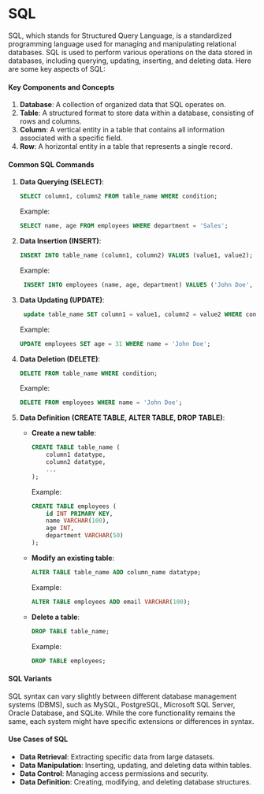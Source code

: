 # SQL

SQL, which stands for Structured Query Language, is a standardized programming language used for managing and manipulating relational databases. SQL is used to perform various operations on the data stored in databases, including querying, updating, inserting, and deleting data. Here are some key aspects of SQL:

#### Key Components and Concepts

1. **Database**: A collection of organized data that SQL operates on.
2. **Table**: A structured format to store data within a database, consisting of rows and columns.
3. **Column**: A vertical entity in a table that contains all information associated with a specific field.
4. **Row**: A horizontal entity in a table that represents a single record.

#### Common SQL Commands

1.  **Data Querying (SELECT)**:

    ```sql
    SELECT column1, column2 FROM table_name WHERE condition;
    ```

    Example:

    ```sql
    SELECT name, age FROM employees WHERE department = 'Sales';
    ```
2.  **Data Insertion (INSERT)**:

    ```sql
    INSERT INTO table_name (column1, column2) VALUES (value1, value2);
    ```

    Example:

    ```sql
     INSERT INTO employees (name, age, department) VALUES ('John Doe', 30, 'Marketing');
    ```
3.  **Data Updating (UPDATE)**:

    ```sql
     update table_name SET column1 = value1, column2 = value2 WHERE condition;
    ```

    Example:

    ```sql
    UPDATE employees SET age = 31 WHERE name = 'John Doe';
    ```
4.  **Data Deletion (DELETE)**:

    ```sql
    DELETE FROM table_name WHERE condition;
    ```

    Example:

    ```sql
    DELETE FROM employees WHERE name = 'John Doe';
    ```
5. **Data Definition (CREATE TABLE, ALTER TABLE, DROP TABLE)**:
   *   **Create a new table**:

       ```sql
       CREATE TABLE table_name (
           column1 datatype,
           column2 datatype,
           ...
       );
       ```

       Example:

       ```sql
       CREATE TABLE employees (
           id INT PRIMARY KEY,
           name VARCHAR(100),
           age INT,
           department VARCHAR(50)
       );
       ```
   *   **Modify an existing table**:

       ```sql
       ALTER TABLE table_name ADD column_name datatype;
       ```

       Example:

       ```sql
       ALTER TABLE employees ADD email VARCHAR(100);
       ```
   *   **Delete a table**:

       ```sql
       DROP TABLE table_name;
       ```

       Example:

       ```sql
       DROP TABLE employees;
       ```

#### SQL Variants

SQL syntax can vary slightly between different database management systems (DBMS), such as MySQL, PostgreSQL, Microsoft SQL Server, Oracle Database, and SQLite. While the core functionality remains the same, each system might have specific extensions or differences in syntax.

#### Use Cases of SQL

* **Data Retrieval**: Extracting specific data from large datasets.
* **Data Manipulation**: Inserting, updating, and deleting data within tables.
* **Data Control**: Managing access permissions and security.
* **Data Definition**: Creating, modifying, and deleting database structures.
